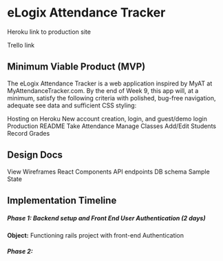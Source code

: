 # eLogix Attendance Tracker

Heroku link to production site

Trello link

## Minimum Viable Product (MVP)

The eLogix Attendance Tracker is a web application inspired by MyAT at MyAttendanceTracker.com. By the end of Week 9, this app will, at a minimum, satisfy the following criteria with polished, bug-free navigation, adequate see data and sufficient CSS styling:

Hosting on Heroku
New account creation, login, and guest/demo login
Production README
Take Attendance
Manage Classes
Add/Edit Students
Record Grades

## Design Docs

View Wireframes
React Components
API endpoints
DB schema
Sample State

## Implementation Timeline

##### Phase 1: Backend setup and Front End User Authentication (2 days)
**Object:** Functioning rails project with front-end Authentication

##### Phase 2: 
